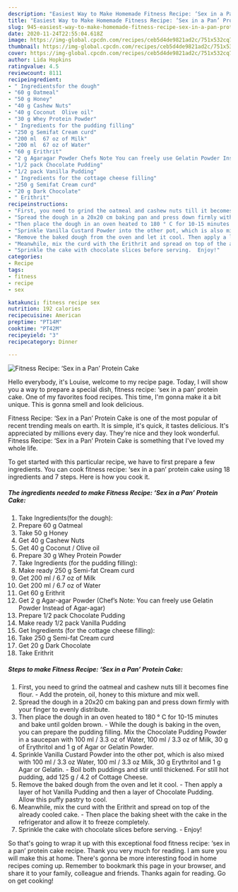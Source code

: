 ```yaml
---
description: "Easiest Way to Make Homemade Fitness Recipe: ‘Sex in a Pan’ Protein Cake"
title: "Easiest Way to Make Homemade Fitness Recipe: ‘Sex in a Pan’ Protein Cake"
slug: 945-easiest-way-to-make-homemade-fitness-recipe-sex-in-a-pan-protein-cake
date: 2020-11-24T22:55:04.618Z
image: https://img-global.cpcdn.com/recipes/ceb5d4de9821ad2c/751x532cq70/fitness-recipe-sex-in-a-pan-protein-cake-recipe-main-photo.jpg
thumbnail: https://img-global.cpcdn.com/recipes/ceb5d4de9821ad2c/751x532cq70/fitness-recipe-sex-in-a-pan-protein-cake-recipe-main-photo.jpg
cover: https://img-global.cpcdn.com/recipes/ceb5d4de9821ad2c/751x532cq70/fitness-recipe-sex-in-a-pan-protein-cake-recipe-main-photo.jpg
author: Lida Hopkins
ratingvalue: 4.5
reviewcount: 8111
recipeingredient:
- " Ingredientsfor the dough"
- "60 g Oatmeal"
- "50 g Honey"
- "40 g Cashew Nuts"
- "40 g Coconut  Olive oil"
- "30 g Whey Protein Powder"
- " Ingredients for the pudding filling"
- "250 g Semifat Cream curd"
- "200 ml  67 oz of Milk"
- "200 ml  67 oz of Water"
- "60 g Erithrit"
- "2 g Agaragar Powder Chefs Note You can freely use Gelatin Powder Instead of Agaragar"
- "1/2 pack Chocolate Pudding"
- "1/2 pack Vanilla Pudding"
- " Ingredients for the cottage cheese filling"
- "250 g Semifat Cream curd"
- "20 g Dark Chocolate"
- " Erithrit"
recipeinstructions:
- "First, you need to grind the oatmeal and cashew nuts till it becomes fine flour.  Add the protein, oil, honey to this mixture and mix well."
- "Spread the dough in a 20x20 cm baking pan and press down firmly with your finger to evenly distribute."
- "Then place the dough in an oven heated to 180 ° C for 10-15 minutes and bake until golden brown. While the dough is baking in the oven, you can prepare the pudding filling. Mix the Chocolate Pudding Powder in a saucepan with 100 ml / 3.3 oz of Water, 100 ml / 3.3 oz of Milk, 30 g of Erythritol and 1 g of Agar or Gelatin Powder."
- "Sprinkle Vanilla Custard Powder into the other pot, which is also mixed with 100 ml / 3.3 oz Water, 100 ml / 3.3 oz Milk, 30 g Erythritol and 1 g Agar or Gelatin.  Boil both puddings and stir until thickened. For still hot pudding, add 125 g / 4.2 of Cottage Cheese."
- "Remove the baked dough from the oven and let it cool. Then apply a layer of hot Vanilla Pudding and then a layer of Chocolate Pudding. Allow this puffy pastry to cool."
- "Meanwhile, mix the curd with the Erithrit and spread on top of the already cooled cake.  Then place the baking sheet with the cake in the refrigerator and allow it to freeze completely."
- "Sprinkle the cake with chocolate slices before serving.  Enjoy!"
categories:
- Recipe
tags:
- fitness
- recipe
- sex

katakunci: fitness recipe sex 
nutrition: 192 calories
recipecuisine: American
preptime: "PT14M"
cooktime: "PT42M"
recipeyield: "3"
recipecategory: Dinner

---
```



![Fitness Recipe: ‘Sex in a Pan’ Protein Cake](https://img-global.cpcdn.com/recipes/ceb5d4de9821ad2c/751x532cq70/fitness-recipe-sex-in-a-pan-protein-cake-recipe-main-photo.jpg)

Hello everybody, it's Louise, welcome to my recipe page. Today, I will show you a way to prepare a special dish, fitness recipe: ‘sex in a pan’ protein cake. One of my favorites food recipes. This time, I'm gonna make it a bit unique. This is gonna smell and look delicious.



Fitness Recipe: ‘Sex in a Pan’ Protein Cake is one of the most popular of recent trending meals on earth. It is simple, it's quick, it tastes delicious. It's appreciated by millions every day. They're nice and they look wonderful. Fitness Recipe: ‘Sex in a Pan’ Protein Cake is something that I've loved my whole life.


To get started with this particular recipe, we have to first prepare a few ingredients. You can cook fitness recipe: ‘sex in a pan’ protein cake using 18 ingredients and 7 steps. Here is how you cook it.

<!--inarticleads1-->

##### The ingredients needed to make Fitness Recipe: ‘Sex in a Pan’ Protein Cake:

1. Take  Ingredients(for the dough):
1. Prepare 60 g Oatmeal
1. Take 50 g Honey
1. Get 40 g Cashew Nuts
1. Get 40 g Coconut / Olive oil
1. Prepare 30 g Whey Protein Powder
1. Take  Ingredients (for the pudding filling):
1. Make ready 250 g Semi-fat Cream curd
1. Get 200 ml / 6.7 oz of Milk
1. Get 200 ml / 6.7 oz of Water
1. Get 60 g Erithrit
1. Get 2 g Agar-agar Powder (Chef’s Note: You can freely use Gelatin Powder Instead of Agar-agar)
1. Prepare 1/2 pack Chocolate Pudding
1. Make ready 1/2 pack Vanilla Pudding
1. Get  Ingredients (for the cottage cheese filling):
1. Take 250 g Semi-fat Cream curd
1. Get 20 g Dark Chocolate
1. Take  Erithrit




<!--inarticleads2-->

##### Steps to make Fitness Recipe: ‘Sex in a Pan’ Protein Cake:

1. First, you need to grind the oatmeal and cashew nuts till it becomes fine flour.  - Add the protein, oil, honey to this mixture and mix well.
1. Spread the dough in a 20x20 cm baking pan and press down firmly with your finger to evenly distribute.
1. Then place the dough in an oven heated to 180 ° C for 10-15 minutes and bake until golden brown. - While the dough is baking in the oven, you can prepare the pudding filling. Mix the Chocolate Pudding Powder in a saucepan with 100 ml / 3.3 oz of Water, 100 ml / 3.3 oz of Milk, 30 g of Erythritol and 1 g of Agar or Gelatin Powder.
1. Sprinkle Vanilla Custard Powder into the other pot, which is also mixed with 100 ml / 3.3 oz Water, 100 ml / 3.3 oz Milk, 30 g Erythritol and 1 g Agar or Gelatin.  - Boil both puddings and stir until thickened. For still hot pudding, add 125 g / 4.2 of Cottage Cheese.
1. Remove the baked dough from the oven and let it cool. - Then apply a layer of hot Vanilla Pudding and then a layer of Chocolate Pudding. Allow this puffy pastry to cool.
1. Meanwhile, mix the curd with the Erithrit and spread on top of the already cooled cake.  - Then place the baking sheet with the cake in the refrigerator and allow it to freeze completely.
1. Sprinkle the cake with chocolate slices before serving.  - Enjoy!




So that's going to wrap it up with this exceptional food fitness recipe: ‘sex in a pan’ protein cake recipe. Thank you very much for reading. I am sure you will make this at home. There's gonna be more interesting food in home recipes coming up. Remember to bookmark this page in your browser, and share it to your family, colleague and friends. Thanks again for reading. Go on get cooking!
